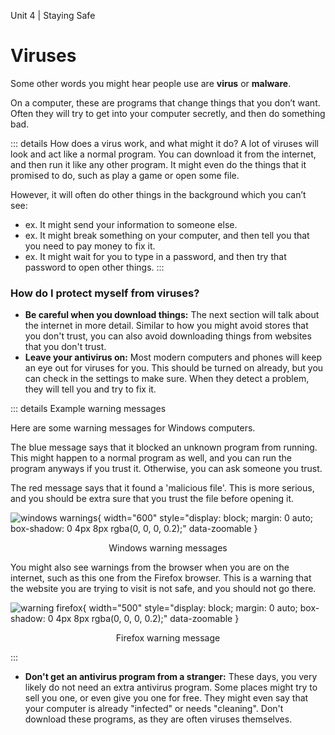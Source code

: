 Unit 4 | Staying Safe

# Viruses

Some other words you might hear people use are **virus** or **malware**.

On a computer, these are programs that change things that you don’t want. Often they will try to get into your computer secretly, and then do something bad.

::: details How does a virus work, and what might it do?
A lot of viruses will look and act like a normal program. You can download it from the internet, and then run it like any other program. It might even do the things that it promised to do, such as play a game or open some file.

However, it will often do other things in the background which you can’t see:

- ex. It might send your information to someone else.
- ex. It might break something on your computer, and then tell you that you need to pay money to fix it.
- ex. It might wait for you to type in a password, and then try that password to open other things.
:::

### How do I protect myself from viruses?

- **Be careful when you download things:** The next section will talk about the internet in more detail. Similar to how you might avoid stores that you don't trust, you can also avoid downloading things from websites that you don't trust.
- **Leave your antivirus on:** Most modern computers and phones will keep an eye out for viruses for you. This should be turned on already, but you can check in the settings to make sure. When they detect a problem, they will tell you and try to fix it.

::: details Example warning messages

Here are some warning messages for Windows computers.

The blue message says that it blocked an unknown program from running. This might happen to a normal program as well, and you can run the program anyways if you trust it. Otherwise, you can ask someone you trust.

The red message says that it found a 'malicious file'. This is more serious, and you should be extra sure that you trust the file before opening it.

![windows warnings](/course/4-staying-safe/virus-windows.svg){ width="600" style="display: block; margin: 0 auto; box-shadow: 0 4px 8px rgba(0, 0, 0, 0.2);" data-zoomable }

<p style="text-align: center;">Windows warning messages</p>

You might also see warnings from the browser when you are on the internet, such as this one from the Firefox browser. This is a warning that the website you are trying to visit is not safe, and you should not go there.

![warning firefox](/course/4-staying-safe/virus-firefox.webp){ width="500" style="display: block; margin: 0 auto; box-shadow: 0 4px 8px rgba(0, 0, 0, 0.2);" data-zoomable }

<p style="text-align: center;">Firefox warning message</p>
:::

- **Don't get an antivirus program from a stranger:** These days, you very likely do not need an extra antivirus program. Some places might try to sell you one, or even give you one for free. They might even say that your computer is already "infected" or needs "cleaning". Don't download these programs, as they are often viruses themselves.
